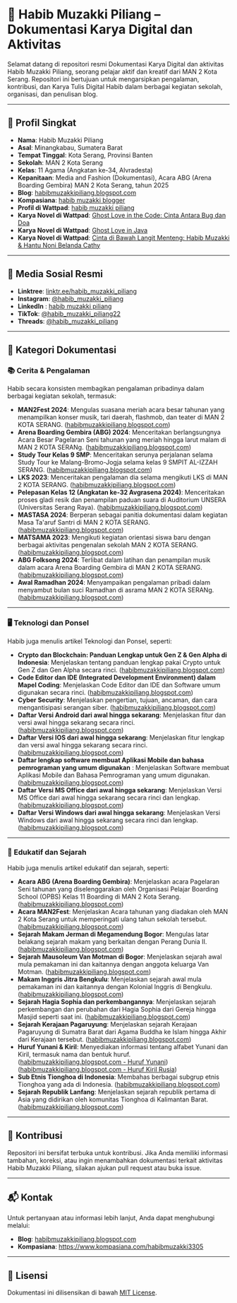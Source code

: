 # **📘 Habib Muzakki Piliang – Dokumentasi Karya Digital dan Aktivitas**

Selamat datang di repositori resmi Dokumentasi Karya Digital dan aktivitas Habib Muzakki Piliang, seorang pelajar aktif dan kreatif dari MAN 2 Kota Serang. Repositori ini bertujuan untuk mengarsipkan pengalaman, kontribusi, dan Karya Tulis Digital Habib dalam berbagai kegiatan sekolah, organisasi, dan penulisan blog.

---

## **👤 Profil Singkat**

- **Nama**: Habib Muzakki Piliang
- **Asal**: Minangkabau, Sumatera Barat
- **Tempat Tinggal**: Kota Serang, Provinsi Banten
- **Sekolah**: MAN 2 Kota Serang
- **Kelas**: 11 Agama (Angkatan ke-34, Alvradesta)
- **Kepanitaan**: Media and Fashion (Dokumentasi), Acara ABG (Arena Boarding Gembira) MAN 2 Kota Serang, tahun 2025
- **Blog**: [habibmuzakkipiliang.blogspot.com](https://habibmuzakkipiliang.blogspot.com/)
- **Kompasiana**: [habib muzakki blogger](https://www.kompasiana.com/habibmuzakki3305)
- **Profil di Wattpad**: [habib muzakki piliang](https://www.wattpad.com/user/habib_muzakki)
- **Karya Novel di Wattpad**: [Ghost Love in the Code: Cinta Antara Bug dan Doa](https://www.wattpad.com/story/395495837-ghost-love-in-the-code-cinta-antara-bug-dan-doa?utm_source=android&utm_medium=link&utm_content=story_info&wp_page=story_details_button&wp_uname=habib_muzakki)
- **Karya Novel di Wattpad**: [Ghost Love in Java](https://www.wattpad.com/story/395648296-ghost-love-in-java?utm_source=android&utm_medium=link&utm_content=story_info&wp_page=story_details_button&wp_uname=habib_muzakki)
- **Karya Novel di Wattpad**: [Cinta di Bawah Langit Menteng: Habib Muzakki & Hantu Noni Belanda Cathy](https://www.wattpad.com/story/395895687-cinta-di-bawah-langit-menteng-habib-muzakki-hantu)


---

## **🔗 Media Sosial Resmi**

- **Linktree**: [linktr.ee/habib_muzakki_piliang](https://linktr.ee/habib_muzakki_piliang)
- **Instagram**: [@habib_muzakki_piliang](https://www.instagram.com/habib_muzakki_piliang)
- **LinkedIn** : [habib muzakki piliang](https://www.linkedin.com/in/habib-muzakki-piliang-15978b315?utm_source=share&utm_campaign=share_via&utm_content=profile&utm_medium=android_app)
- **TikTok**: [@habib_muzakki_piliang22](https://www.tiktok.com/@habib_muzakki_piliang22)
- **Threads**: [@habib_muzakki_piliang](https://www.threads.net/@habib_muzakki_piliang)

---

## **📝 Kategori Dokumentasi**

### **📚 Cerita & Pengalaman**

Habib secara konsisten membagikan pengalaman pribadinya dalam berbagai kegiatan sekolah, termasuk:

- **MAN2Fest 2024**: Mengulas suasana meriah acara besar tahunan yang menampilkan konser musik, tari daerah, flashmob, dan teater di MAN 2 KOTA SERANG. ([habibmuzakkipiliang.blogspot.com](https://habibmuzakkipiliang.blogspot.com/2024/05/cerita-pengalaman-saya-selama-man2fest.html))
- **Arena Boarding Gembira (ABG) 2024**: Menceritakan berlangsungnya Acara Besar Pagelaran Seni tahunan yang meriah hingga larut malam di MAN 2 KOTA SERANg.
([habibmuzakkipiliang.blogspot.com](https://habibmuzakkipiliang.blogspot.com/2024/05/cerita-pengalaman-saya-selama-acara.html?m=1))
- **Study Tour Kelas 9 SMP**: Menceritakan serunya perjalanan selama Study Tour ke Malang-Bromo-Jogja selama kelas 9 SMPIT AL-IZZAH SERANG. 
([habibmuzakkipiliang.blogspot.com](https://habibmuzakkipiliang.blogspot.com/2024/05/pada-rabu-8-februari-2023.html))
- **LKS 2023**: Menceritakan pengalaman dia selama mengikuti LKS di MAN 2 KOTA SERANG. 
([habibmuzakkipiliang.blogspot.com](https://habibmuzakkipiliang.blogspot.com/2024/05/pada-jumat-8-september-2023.html))
- **Pelepasan Kelas 12 (Angkatan ke-32 Avgrasena 2024)**: Menceritakan proses gladi resik dan penampilan paduan suara di Auditorium UNSERA (Universitas Serang Raya). ([habibmuzakkipiliang.blogspot.com](https://habibmuzakkipiliang.blogspot.com/2024/06/cerita-pengalaman-saya-selama-gladi-dan.html))
- **MASTASA 2024**: Berperan sebagai panitia dokumentasi dalam kegiatan Masa Ta'aruf Santri di MAN 2 KOTA SERANG. ([habibmuzakkipiliang.blogspot.com](https://habibmuzakkipiliang.blogspot.com/2024/07/cerita-pengalaman-saya-selama-menjadi.html))
- **MATSAMA 2023**: Mengikuti kegiatan orientasi siswa baru dengan berbagai aktivitas pengenalan sekolah MAN 2 KOTA SERANG. ([habibmuzakkipiliang.blogspot.com](https://habibmuzakkipiliang.blogspot.com/2024/07/cerita-pengalaman-saya-selama-matsama.html))
- **ABG Folksong 2024**: Terlibat dalam latihan dan penampilan musik dalam acara Arena Boarding Gembira di MAN 2 KOTA SERANG. ([habibmuzakkipiliang.blogspot.com](https://habibmuzakkipiliang.blogspot.com/2024/05/cerita-pengalaman-selama-gladi-bersih.html))
- **Awal Ramadhan 2024**: Menyampaikan pengalaman pribadi dalam menyambut bulan suci Ramadhan di asrama MAN 2 KOTA SERANg. ([habibmuzakkipiliang.blogspot.com](https://habibmuzakkipiliang.blogspot.com/2024/05/pada-senin-18-maret-2024.html))

---

### **🖥️ Teknologi dan Ponsel**

Habib juga menulis artikel Teknologi dan Ponsel, seperti:

- **Crypto dan Blockchain: Panduan Lengkap untuk Gen Z & Gen Alpha di Indonesia**: Menjelaskan tentang panduan lengkap pakai Crypto untuk Gen Z dan Gen Alpha secara rinci. ([habibmuzakkipiliang.blogspot.com](https://habibmuzakkipiliang.blogspot.com/2025/04/crypto-dan-blockchain-panduan-lengkap.html))
- **Code Editor dan IDE (Integrated Development Environment) dalam Mapel Coding**: Menjelaskan Code Editor dan IDE dan Software umum digunakan secara rinci. ([habibmuzakkipiliang.blogspot.com](https://habibmuzakkipiliang.blogspot.com/2025/02/apa-itu-code-editor-dan-ide-integrated.html))
- **Cyber Security**: Menjelaskan pengertian, tujuan, ancaman, dan cara mengantisipasi serangan siber. ([habibmuzakkipiliang.blogspot.com](https://habibmuzakkipiliang.blogspot.com/2025/03/cyber-security-pengertian-tujuan.html?m=1))
- **Daftar Versi Android dari awal hingga sekarang**: Menjelaskan fitur dan versi awal hingga sekarang secara rinci. ([habibmuzakkipiliang.blogspot.com](https://habibmuzakkipiliang.blogspot.com/2024/12/fitur-utama-dan-daftar-versi-android.html))
- **Daftar Versi IOS dari awal hingga sekarang**: Menjelaskan fitur lengkap dan versi awal hingga sekarang secara rinci. ([habibmuzakkipiliang.blogspot.com](https://habibmuzakkipiliang.blogspot.com/2024/12/fitur-utama-dan-daftar-versi-ios-dari.html))
- **Daftar lengkap software membuat Aplikasi Mobile dan bahasa pemrograman yang umum digunakan** : Menjelaskan Software membuat Aplikasi Mobile dan Bahasa Pemrograman yang umum digunakan. ([habibmuzakkipiliang.blogspot.com](https://habibmuzakkipiliang.blogspot.com/2025/01/daftar-lengkap-software-membuat.html))
- **Daftar Versi MS Office dari awal hingga sekarang**: Menjelaskan Versi MS Office dari awal hingga sekarang secara rinci dan lengkap. ([habibmuzakkipiliang.blogspot.com](https://habibmuzakkipiliang.blogspot.com/2024/12/fitur-utama-dan-daftar-versi-ms-office.html))
- **Daftar Versi Windows dari awal hingga sekarang**: Menjelaskan Versi Windows dari awal hingga sekarang secara rinci dan lengkap. ([habibmuzakkipiliang.blogspot.com](https://habibmuzakkipiliang.blogspot.com/2024/12/fitur-utama-dan-daftar-versi-windows.html))

---

### **🧠 Edukatif dan Sejarah**

Habib juga menulis artikel edukatif dan sejarah, seperti:

- **Acara ABG (Arena Boarding Gembira)**: Menjelaskan acara Pagelaran Seni tahunan yang diselenggarakan oleh Organisasi Pelajar Boarding School (OPBS) Kelas 11 Boarding di MAN 2 Kota Serang. 
([habibmuzakkipiliang.blogspot.com](https://habibmuzakkipiliang.blogspot.com/2024/10/apa-itu-acara-abg-arena-boarding.html))
- **Acara MAN2Fest**: Menjelaskan Acara tahunan yang diadakan oleh MAN 2 Kota Serang untuk memperingati ulang tahun sekolah tersebut. 
([habibmuzakkipiliang.blogspot.com](https://habibmuzakkipiliang.blogspot.com/2024/10/apa-itu-acara-man2fest-di-man-2-kota.html))
- **Sejarah Makam Jerman di Megamendung Bogor**: Mengulas latar belakang sejarah makam yang berkaitan dengan Perang Dunia II. ([habibmuzakkipiliang.blogspot.com](https://habibmuzakkipiliang.blogspot.com/2024/06/sejarah-makam-jerman-di-megamendung.html))
- **Sejarah Mausoleum Van Motman di Bogor**: Menjelaskan sejarah awal mula pemakaman ini dan kaitannya dengan anggota keluarga Van Motman. ([habibmuzakkipiliang.blogspot.com](https://habibmuzakkipiliang.blogspot.com/2024/06/sejarah-dan-kompleksitas-mausoleum-van.html))
- **Makam Inggris Jitra Bengkulu**: Menjelaskan sejarah awal mula pemakaman ini dan kaitannya dengan Kolonial Inggris di Bengkulu. ([habibmuzakkipiliang.blogspot.com](https://habibmuzakkipiliang.blogspot.com/2024/05/makam-inggris-jitra-bengkulu.html))
- **Sejarah Hagia Sophia dan perkembangannya**: Menjelaskan sejarah perkembangan dan perubahan dari Hagia Sophia dari Gereja hingga Masjid seperti saat ini. ([habibmuzakkipiliang.blogspot.com](https://habibmuzakkipiliang.blogspot.com/2024/12/rekonstruksi-dan-sejarah-hagia-sophia.html))
- **Sejarah Kerajaan Pagaruyung**: Menjelaskan sejarah Kerajaan Pagaruyung di Sumatra Barat dari Agama Buddha ke Islam hingga Akhir dari Kerajaan tersebut. ([habibmuzakkipiliang.blogspot.com](https://habibmuzakkipiliang.blogspot.com/2024/05/sejarah-kerajaan-pagaruyung.html))
- **Huruf Yunani & Kiril**: Menyediakan informasi tentang alfabet Yunani dan Kiril, termasuk nama dan bentuk huruf. ([habibmuzakkipiliang.blogspot.com - Huruf Yunani](https://habibmuzakkipiliang.blogspot.com/2024/10/fakta-dan-sejarah-lengkap-huruf-yunani.html?m=1))<br>
([habibmuzakkipiliang.blogspot.com - Huruf Kiril Rusia](https://habibmuzakkipiliang.blogspot.com/2024/10/10-fakta-huruf-kiril-aksara-yang-unik.html?m=1
))
- **Sub Etnis Tionghoa di Indonesia**: Membahas berbagai subgrup etnis Tionghoa yang ada di Indonesia. ([habibmuzakkipiliang.blogspot.com](https://habibmuzakkipiliang.blogspot.com/2024/09/sub-etnis-tionghoa-di-indonesia.html?m=1))
- **Sejarah Republik Lanfang**: Menjelaskan sejarah republik pertama di Asia yang didirikan oleh komunitas Tionghoa di Kalimantan Barat. ([habibmuzakkipiliang.blogspot.com](https://habibmuzakkipiliang.blogspot.com/2024/09/sejarah-republik-lanfang-di-kalimantan.html?m=1))

---

## **📣 Kontribusi**

Repositori ini bersifat terbuka untuk kontribusi. Jika Anda memiliki informasi tambahan, koreksi, atau ingin menambahkan dokumentasi terkait aktivitas Habib Muzakki Piliang, silakan ajukan pull request atau buka issue.

---

## **📬 Kontak**

Untuk pertanyaan atau informasi lebih lanjut, Anda dapat menghubungi melalui:

- **Blog**: [habibmuzakkipiliang.blogspot.com](https://habibmuzakkipiliang.blogspot.com/)
- **Kompasiana**: 
https://www.kompasiana.com/habibmuzakki3305


---

## **📄 Lisensi**

Dokumentasi ini dilisensikan di bawah [MIT License](LICENSE).
